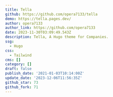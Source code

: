 ```yaml
---
title: Tella
github: https://github.com/opera7133/tella
demo: https://tella.pages.dev/
author: opera7133
author_link: https://github.com/opera7133
date: 2023-11-30T03:09:49.543Z
description: Tella, A Hugo theme for Companies.
ssg:
  - Hugo
css:
  - Tailwind
cms: []
category: []
draft: false
publish_date: '2021-01-03T10:14:00Z'
update_date: '2023-12-06T11:56:35Z'
github_star: 73
github_fork: 71
---
```

